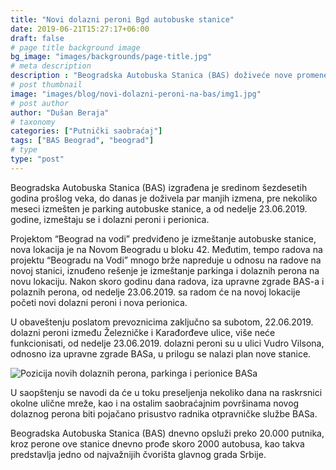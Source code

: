 ```yaml
---
title: "Novi dolazni peroni Bgd autobuske stanice"
date: 2019-06-21T15:27:17+06:00
draft: false
# page title background image
bg_image: "images/backgrounds/page-title.jpg"
# meta description
description : "Beogradska Autobuska Stanica (BAS) doživeće nove promene, posle premeštanja parkinga autobusa, od nedelje dobija i nove dolazne perone i novu perionicu."
# post thumbnail
image: "images/blog/novi-dolazni-peroni-na-bas/img1.jpg"
# post author
author: "Dušan Beraja"
# taxonomy
categories: ["Putnički saobraćaj"]
tags: ["BAS Beograd", "beograd"]
# type
type: "post"
---
```


Beogradska Autobuska Stanica (BAS) izgrađena je sredinom šezdesetih godina prošlog veka, do danas je doživela par manjih izmena, pre nekoliko meseci izmešten je parking autobuske stanice, a od nedelje 23.06.2019. godine, izmeštaju se i dolazni peroni i perionica.

Projektom “Beograd na vodi” predviđeno je izmeštanje autobuske stanice, nova lokacija je na Novom Beogradu u bloku 42. Međutim, tempo radova na projektu “Beogradu na Vodi” mnogo brže napreduje u odnosu na radove na novoj stanici, iznuđeno rešenje je izmeštanje parkinga i dolaznih perona na novu lokaciju. Nakon skoro godinu dana radova, iza upravne zgrade BAS-a i polaznih perona, od nedelje 23.06.2019. sa radom će na novoj lokacije početi novi dolazni peroni i nova perionica.

U obaveštenju poslatom prevoznicima zaključno sa subotom, 22.06.2019. dolazni peroni između Železničke i Karađorđeve ulice, više neće funkcionisati, od nedelje 23.06.2019. dolazni peroni su u ulici Vudro Vilsona, odnosno iza upravne zgrade BASa, u prilogu se nalazi plan nove stanice.

![Pozicija novih dolaznih perona, parkinga i perionice BASa](/images/blog/novi-dolazni-peroni-na-bas/img2.jpg "Pozicija novih dolaznih perona, parkinga i perionice BASa")

U saopštenju se navodi da će u toku preseljenja nekoliko dana na raskrsnici okolne ulične mreže, kao i na ostalim saobraćajnim površinama novog dolaznog perona biti pojačano prisustvo radnika otpravničke službe BASa.

Beogradska Autobuska Stanica (BAS) dnevno opsluži preko 20.000 putnika, kroz perone ove stanice dnevno prođe skoro 2000 autobusa, kao takva predstavlja jedno od najvažnijih čvorišta glavnog grada Srbije.